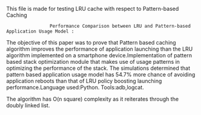 This file is made for testing LRU cache with respect to Pattern-based Caching

                    Performance Comparison between LRU and Pattern-based Application Usage Model : 
  
  The objective of this paper was to prove that Pattern based caching algorithm improves the performance of application launching than the LRU algorithm implemented on a smartphone device.Implementation of pattern based stack optimization module that makes use of usage patterns in optimizing the performance of the stack. The simulations determined that pattern based application usage model has 54.7% more chance of avoiding application reboots than that of LRU policy boosting launching performance.Language used:Python. Tools:adb,logcat.

The algorithm has O(n square) complexity as it reiterates through the doubly linked list.
